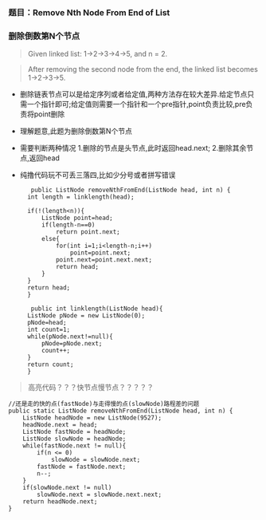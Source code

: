 ### 题目：Remove Nth Node From End of List ###
### 删除倒数第N个节点   ###

> Given linked list: 1->2->3->4->5, and n = 2.

> After removing the second node from the end, the linked list becomes 1->2->3->5.

- 删除链表节点可以是给定序列或者给定值,两种方法存在较大差异.给定节点只需一个指针即可;给定值则需要一个指针和一个pre指针,point负责比较,pre负责将point删除

- 理解题意,此题为删除倒数第N个节点

- 需要判断两种情况 1.删除的节点是头节点,此时返回head.next;      2.删除其余节点,返回head
- 纯撸代码玩不可丢三落四,比如少分号或者拼写错误

         public ListNode removeNthFromEnd(ListNode head, int n) {
        int length = linklength(head);
    
        if(!(length<n)){
            ListNode point=head;
            if(length-n==0)
                return point.next;
            else{
                for(int i=1;i<length-n;i++)
                    point=point.next;
                point.next=point.next.next;
                return head;
            }
        }
        return head;
        }
    
         public int linklength(ListNode head){
        ListNode pNode = new ListNode(0);
        pNode=head;
        int count=1;
        while(pNode.next!=null){
            pNode=pNode.next;
            count++;
        }
        return count;
        }
    


> 高亮代码？？？快节点慢节点？？？？？

    //还是走的快的点(fastNode)与走得慢的点(slowNode)路程差的问题
	public static ListNode removeNthFromEnd(ListNode head, int n) {
        ListNode headNode = new ListNode(9527);
        headNode.next = head;
        ListNode fastNode = headNode;
        ListNode slowNode = headNode;
        while(fastNode.next != null){
        	if(n <= 0)
        		slowNode = slowNode.next;
        	fastNode = fastNode.next;
        	n--;
        }
        if(slowNode.next != null)
        	slowNode.next = slowNode.next.next;
        return headNode.next;
    }